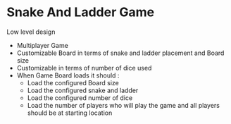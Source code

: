 # Snake And Ladder Game
  Low level design
  
  * Multiplayer Game
  * Customizable Board in terms of snake and ladder placement and Board size
  * Customizable in terms of number of dice used
  * When Game Board loads it should : 
    - Load the configured Board size
    - Load the configured snake and ladder
    - Load the configured number of dice
    - Load the number of players who will play the game and all players should be at starting location
